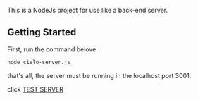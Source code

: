 This is a NodeJs project for use like a back-end server.

## Getting Started

First, run the command belove:

```bash
node cielo-server.js
```
that's all, the server must be running in the localhost port 3001.

click [TEST SERVER](http://localhost:3001/api/transactions/all)